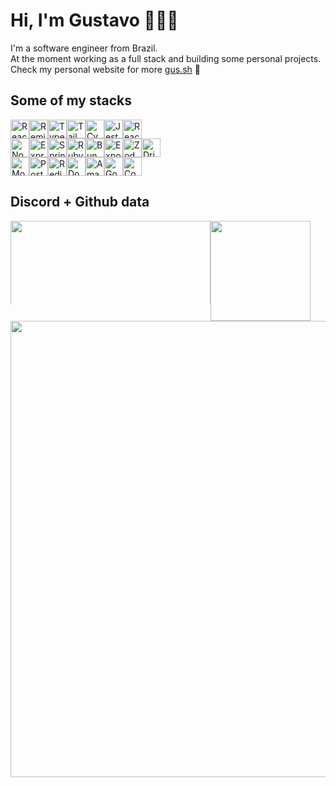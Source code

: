 

# Hi, I'm Gustavo 👨🏻‍💻
<div>
	I'm a software engineer from Brazil.</br>
	At the moment working as a full stack and building some personal projects.</br>
	Check my personal website for more <a href="https://gus.sh/">gus.sh</a> 👾
</div>

## Some of my stacks 
<div style="display: flex; flex-direction: row; justify-content: flex-center;">
  <img src="https://img.shields.io/badge/-React-0041a8?style=flat&logo=React&logoColor=white" height="30" alt="React" />
  <img src="https://img.shields.io/badge/-Remix-0041a8?style=flat&logo=Remix&logoColor=white" height="30" alt="Remix" />
  <img src="https://img.shields.io/badge/-TS-0041a8?style=flat&logo=TypeScript&logoColor=white" height="30" alt="Typescript" />
  <img src="https://img.shields.io/badge/-tailwindcss-0041a8?style=flat&logo=TailwindCSS&logoColor=white" height="30" alt="Tailwindcss" />
  <img src="https://img.shields.io/badge/-Cypress-0041a8?style=flat&logo=cypress&logoColor=white" height="30" alt="Cypress" />
  <img src="https://img.shields.io/badge/-Jest-0041a8?style=flat&logo=Jest&logoColor=white" height="30" alt="Jest" />
  <img src="https://img.shields.io/badge/-React Query-0041a8?style=flat&logo=ReactQuery&logoColor=white" height="30" alt="React Query" />
</div>

<div style="display: flex; flex-direction: row; justify-content: flex-center;">
  <img src="https://img.shields.io/badge/-Node-4900bf?style=flat&logo=Node.js&logoColor=white" height="30" alt="NodeJS" />
  <img src="https://img.shields.io/badge/-Express.-4900bf?style=flat&logo=Express&logoColor=white" height="30" alt="ExpressJS" />
  <img src="https://img.shields.io/badge/-Spring-4900bf?style=flat&logo=Spring&logoColor=white" height="30" alt="Spring" />
  <img src="https://img.shields.io/badge/-Rails-4900bf?style=flat&logo=RubyonRails&logoColor=white" height="30" alt="Ruby on Rails" />
  <img src="https://img.shields.io/badge/-Bun-4900bf?style=flat&logo=bun&logoColor=white" height="30" alt="Bun" /> 
  <img src="https://img.shields.io/badge/-Expo-4900bf?style=flat&logo=Expo&logoColor=white" height="30" alt="Expo" />
  <img src="https://img.shields.io/badge/-Zod-4900bf?style=flat&logo=zod&logoColor=white" height="30" alt="Zod" />
  <img src="https://img.shields.io/badge/-Drizzle-4900bf?style=flat&logo=drizzle&logoColor=white" height="30" alt="Drizzle" /> 
</div>

<div style="display: flex; flex-direction: row; justify-content: flex-center;">
  <img src="https://img.shields.io/badge/-Mongo DB-c70050?style=flat&logo=MongoDB&logoColor=white" height="30" alt="MongoDB" />
  <img src="https://img.shields.io/badge/-PostgreSQL-c70050?style=flat&logo=PostgreSQL&logoColor=white" height="30" alt="PostgreSQL" />
  <img src="https://img.shields.io/badge/-Redis-c70050?style=flat&logo=Redis&logoColor=white" height="30" alt="Redis" />
  <img src="https://img.shields.io/badge/-Docker-c70050?style=flat&logo=Docker&logoColor=white" height="30" alt="Docker" />  
  <img src="https://img.shields.io/badge/-AWS-c70050?style=flat&logo=amazonwebservices&logoColor=white" height="30" alt="Amazon AWS" />
  <img src="https://img.shields.io/badge/-GCP-c70050?style=flat&logo=GoogleCloud&logoColor=white" height="30" alt="Google Cloud" />
  <img src="https://img.shields.io/badge/-Coolify-c70050?style=flat&logo=c&logoColor=white" height="30" alt="Coolify" />
</div>

## Discord + Github data 
<div style="display: flex; flex-direction: column">
  <div style="display: flex; flex-direction: row;">
     <img
	style="min-width: 134px; max-height: 134px;"
	width="320"
        src="https://lanyard.kyrie25.me/api/584941534315675676?waveColor=9745F5&waveSpotifyColor=9745F5&theme=dark&bg=000000&animated=false&borderRadius=10px&&idleMessage=wow%20my%20spotify%20isn%27t%20playing%20anything%20right%20now?%20Im%20probably%20focused%20on%20my%20code%20then"
     />
     <img
	style="min-width: 160px;"
	height="160"
        src="https://streak-stats.demolab.com/?user=ithiagodev&theme=chartreuse_dark&hide_border=true&date_format=M%20j%5B%2C%20Y%5D"
      />
   </div>
   <div style="display: flex; flex-direction: column">
      <img
	width="730"
        src="http://github-profile-summary-cards.vercel.app/api/cards/profile-details?username=ithiagodev&theme=chartreuse_dark"
      />
   </div
</div>
